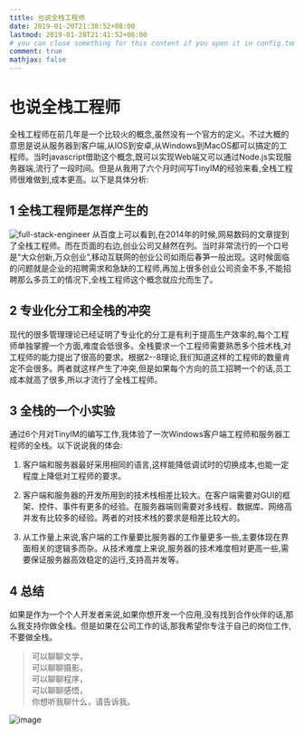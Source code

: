 ```yaml
---
title: 也说全栈工程师
date: 2019-01-20T21:38:52+08:00
lastmod: 2019-01-28T21:41:52+08:00
# you can close something for this content if you open it in config.toml.
comment: true
mathjax: false
---
```


# 也说全栈工程师

全栈工程师在前几年是一个比较火的概念,虽然没有一个官方的定义。不过大概的意思是说从服务器到客户端,从IOS到安卓,从Windows到MacOS都可以搞定的工程师。当时javascript借助这个概念,既可以实现Web端又可以通过Node.js实现服务器端,流行了一段时间。但是从我用了六个月时间写TinyIM的经验来看,全栈工程师很难做到,成本更高。以下是具体分析:

## 1 全栈工程师是怎样产生的 
![full-stack-engineer](https://www.dennisthink.com/wp-content/uploads/2020/03/2020-03-02_144743.jpg)
从百度上可以看到,在2014年的时候,网易数码的文章提到了全栈工程师。而在页面的右边,创业公司又赫然在列。当时非常流行的一个口号是“大众创新,万众创业”,移动互联网的创业公司如雨后春笋一般出现。这时候面临的问题就是企业的招聘需求和急缺的工程师,再加上很多创业公司资金不多,不能招聘那么多员工的情况下,全栈工程师这个概念就应允而生了。

## 2 专业化分工和全栈的冲突

现代的很多管理理论已经证明了专业化的分工是有利于提高生产效率的,每个工程师单独掌握一个方面,难度会低很多。全栈要求一个工程师需要熟悉多个技术栈,对工程师的能力提出了很高的要求。根据2--8理论,我们知道这样的工程师的数量肯定不会很多。两者就这样产生了冲突,但是如果每个方向的员工招聘一个的话,员工成本就高了很多,所以才流行了全栈工程师。

## 3 全栈的一个小实验

通过6个月对TinyIM的编写工作,我体验了一次Windows客户端工程师和服务器工程师的全栈。以下说说我的体会:

1. 客户端和服务器最好采用相同的语言,这样能降低调试时的切换成本,也能一定程度上降低对工程师的要求。

2. 客户端和服务器的开发所用到的技术栈相差比较大。在客户端需要对GUI的框架、控件、事件有更多的经验。在服务器端则需要对多线程、数据库、网络高并发有比较多的经验。两者的对技术栈的要求是相差比较大的。

3. 从工作量上来说,客户端的工作量要比服务器的工作量更多一些,主要体现在界面相关的逻辑多而杂。从技术难度上来说,服务器的技术难度相对更高一些,需要保证服务器高效稳定的运行,支持高并发等。

## 4 总结

如果是作为一个个人开发者来说,如果你想开发一个应用,没有找到合作伙伴的话,那么我支持你做全栈。但是如果在公司工作的话,那我希望你专注于自己的岗位工作,不要做全栈。


> 可以聊聊文学，   
> 可以聊聊摄影，    
> 可以聊聊程序，    
> 可以聊聊感悟，    
> 你想听我聊什么，请告诉我。     

![image](https://mmbiz.qpic.cn/mmbiz_jpg/IDHaWiaS8DJpDWaY4ZNTpQR4riciaVTEqPkpwGNwbmUxHUjv8licNxNlD9IEia7rCb8KYibdRWCiamYGRfetNW1CyqWTQ/0?wx_fmt=jpeg)